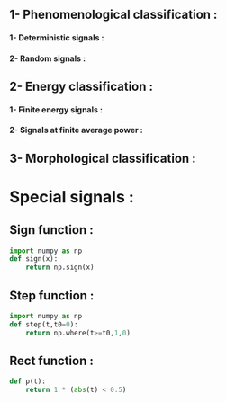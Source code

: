 
## 1- Phenomenological classification :   
#### 1- Deterministic signals :
#### 2- Random signals :
## 2- Energy classification :
#### 1- Finite energy signals :
#### 2- Signals at finite average power :
## 3- Morphological classification :
# Special signals :
## Sign function :     
```python
import numpy as np
def sign(x):
    return np.sign(x)
```
## Step function :
```python
import numpy as np
def step(t,t0=0):
    return np.where(t>=t0,1,0)
```
## Rect function :
```python
def p(t):
    return 1 * (abs(t) < 0.5)
  ``` 
  
  
  
  
 
 
 
